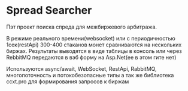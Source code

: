 
# Spread Searcher

Пэт проект поиска спреда для межбиржевого арбитража.

В режиме реального времени(websocket) или с периодичностью 1сек(restApi) 300-400 стаканов монет сравниваются на нескольких биржах. 
Результаты выводятся в виде таблицы в консоль или через RebbitMQ передаются в вэб форму на Asp.Net(ее в этом гите нет) 
 
 Используются async/await, WebSocket, RestApi, RabbitMQ, многопоточность и потокобезопасные типы а так же библиотека ccxt.pro для формирования запросов к биржам


